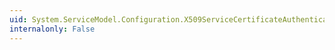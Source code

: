 ```yaml
---
uid: System.ServiceModel.Configuration.X509ServiceCertificateAuthenticationElement.CertificateValidationMode
internalonly: False
---
```


